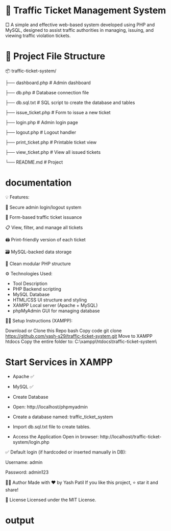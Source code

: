 # 🚓 Traffic Ticket Management System #

□ A simple and effective web-based system developed using PHP and MySQL, designed to assist traffic authorities in managing, issuing, and viewing traffic violation tickets.

# 📁 Project File Structure #

📦 traffic-ticket-system/

├── dashboard.php        # Admin dashboard

├── db.php               # Database connection file

├── db.sql.txt           # SQL script to create the database and tables

├── issue_ticket.php     # Form to issue a new ticket

├── login.php            # Admin login page

├── logout.php           # Logout handler

├── print_ticket.php     # Printable ticket view

├── view_ticket.php      # View all issued tickets

└── README.md            # Project 

# documentation #

💡 Features: 

🔐 Secure admin login/logout system

🧾 Form-based traffic ticket issuance

📋 View, filter, and manage all tickets

🖨️ Print-friendly version of each ticket

🗃️ MySQL-backed data storage

🧩 Clean modular PHP structure

⚙️ Technologies Used:

- Tool	Description
- PHP	Backend scripting
- MySQL	Database
- HTML/CSS	UI structure and styling
- XAMPP	Local server (Apache + MySQL)
- phpMyAdmin	GUI for managing database

🧑‍💻 Setup Instructions (XAMPP): 

Download or Clone this Repo
bash
Copy code
git clone https://github.com/yash-s29/traffic-ticket-system.git
Move to XAMPP htdocs
Copy the entire folder to:
C:\xampp\htdocs\traffic-ticket-system\

# Start Services in XAMPP #

- Apache ✅

- MySQL ✅

- Create Database

- Open: http://localhost/phpmyadmin

- Create a database named: traffic_ticket_system

- Import db.sql.txt file to create tables.

- Access the Application
Open in browser:
http://localhost/traffic-ticket-system/login.php

✅ Default login (if hardcoded or inserted manually in DB):

Username: admin  

Password: admin123

🙋‍♂️ Author
Made with ❤️ by Yash Patil
If you like this project, ⭐ star it and share!

📄 License
Licensed under the MIT License.

# output #





